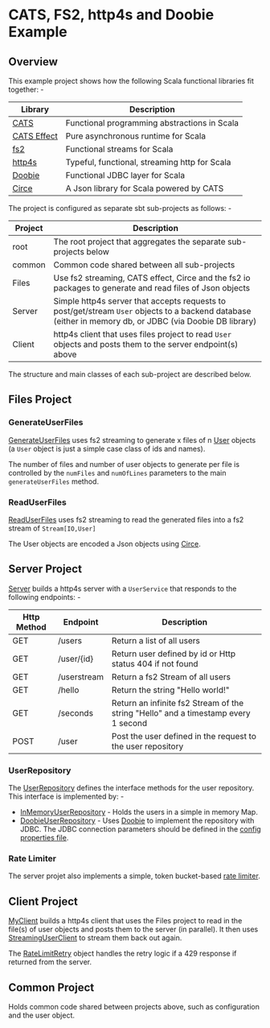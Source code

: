 
# CATS, FS2, http4s and Doobie Example

## Overview
This example project shows how the following Scala functional libraries fit together: -

| Library                                           | Description                                   |
|---------------------------------------------------|-----------------------------------------------|
| [CATS](https://typelevel.org/cats/)               | Functional programming abstractions in Scala  |
| [CATS Effect](https://typelevel.org/cats-effect/) | Pure asynchronous runtime for Scala           |
| [fs2](https://fs2.io/#/)                          | Functional streams for Scala                  |
| [http4s](https://http4s.org)                      | Typeful, functional, streaming http for Scala |
| [Doobie](https://tpolecat.github.io/doobie/)      | Functional JDBC layer for Scala               |
| [Circe](https://circe.github.io/circe/)           | A Json library for Scala powered by CATS      |

The project is configured as separate sbt sub-projects as follows: -

| Project | Description                                                                                                                                              |
|---------|----------------------------------------------------------------------------------------------------------------------------------------------------------|
| root    | The root project that aggregates the separate sub-projects below                                                                                         |
| common  | Common code shared between all sub-projects                                                                                                              |
| Files   | Use fs2 streaming, CATS effect, Circe and the fs2 io packages to generate and read files of Json objects                                                 |
| Server  | Simple http4s server that accepts requests to post/get/stream `User` objects to a backend database (either in memory db, or JDBC (via Doobie DB library) |
| Client  | http4s client that uses files project to read `User` objects and posts them to the server endpoint(s) above                                              |

The structure and main classes of each sub-project are described below.

## Files Project

### GenerateUserFiles
[GenerateUserFiles](files/src/main/scala/net/martinprobson/example/files/GenerateUserFiles.scala) 
 uses fs2 streaming to generate x files of n 
 [User](common/src/main/scala/net/martinprobson/example/common/model/User.scala) 
 objects (a `User` object is just a simple case class of ids and names).

The number of files and number of user objects to generate per file is controlled by the `numFiles` and `numOfLines` parameters to the main `generateUserFiles` method.

### ReadUserFiles
[ReadUserFiles](files/src/main/scala/net/martinprobson/example/files/ReadUserFiles.scala)  uses fs2 streaming to read the 
generated files into a fs2 stream of `Stream[IO,User]`

The User objects are encoded a Json objects using [Circe](https://circe.github.io/circe/).

## Server Project
[Server](server/src/main/scala/net/martinprobson/example/server/Server.scala) builds a http4s server with a `UserService` that responds to the following endpoints: -

| Http Method | Endpoint    | Description                                                                        |
|-------------|-------------|------------------------------------------------------------------------------------|
| GET         | /users      | Return a list of all users                                                         |
| GET         | /user/{id}  | Return user defined by id or Http status 404 if not found                          |
| GET         | /userstream | Return a fs2 Stream of all users                                                   |
| GET         | /hello      | Return the string "Hello world!"                                                   |
| GET         | /seconds    | Return an infinite fs2 Stream of the string "Hello" and a timestamp every 1 second |
| POST        | /user       | Post the user defined in the request to the user repository                        |

### UserRepository
The [UserRepository](server/src/main/scala/net/martinprobson/example/server/db/repository/UserRepository.scala) defines the interface
methods for the user repository. This interface is implemented by: -
* [InMemoryUserRepository](server/src/main/scala/net/martinprobson/example/server/db/repository/InMemoryUserRepository.scala) - Holds the users in a simple in memory Map.
* [DoobieUserRepository](server/src/main/scala/net/martinprobson/example/server/db/repository/InMemoryUserRepository.scala) - Uses [Doobie](https://tpolecat.github.io/doobie/) to implement the repository with JDBC. The JDBC connection parameters should be defined in the [config properties file](common/src/main/resources/application.properties).

### Rate Limiter
The server projet also implements a simple, token bucket-based [rate limiter](server/src/main/scala/net/martinprobson/example/server/RateLimit.scala).

## Client Project
[MyClient](client/src/main/scala/net/martinprobson/example/client/MyClient.scala) builds a http4s client that uses the Files project to read in the file(s) of user objects and posts them to the server (in parallel). It then uses [StreamingUserClient](client/src/main/scala/net/martinprobson/example/client/StreamingUserClient.scala) to stream them back out again.

The [RateLimitRetry](client/src/main/scala/net/martinprobson/example/client/RateLimitRetry.scala)  object handles the retry logic if a 429 response if returned from the server.

## Common Project
Holds common code shared between projects above, such as configuration and the user object.
